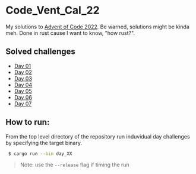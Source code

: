 # Code_Vent_Cal_22
My solutions to [Advent of Code 2022](https://adventofcode.com/2022). Be warned, solutions might be kinda meh. Done in rust cause I want to know, "how rust?". 

## Solved challenges

- [Day 01](https://github.com/Kersplash99/Code_Vent_Cal_22/blob/main/src/bin/day_01.rs)
- [Day 02](https://github.com/Kersplash99/Code_Vent_Cal_22/blob/main/src/bin/day_02.rs)
- [Day 03](https://github.com/Kersplash99/Code_Vent_Cal_22/blob/main/src/bin/day_03.rs)
- [Day 04](https://github.com/Kersplash99/Code_Vent_Cal_22/blob/main/src/bin/day_04.rs)
- [Day 05](https://github.com/Kersplash99/Code_Vent_Cal_22/blob/main/src/bin/day_05.rs)
- [Day 06](https://github.com/Kersplash99/Code_Vent_Cal_22/blob/main/src/bin/day_06.rs)
- [Day 07](https://github.com/Kersplash99/Code_Vent_Cal_22/blob/main/src/bin/day_07.rs)

## How to run:

From the top level directory of the repository run induvidual day challenges by specifying the target binary.

```bash
 $ cargo run --bin day_XX
```

> Note: use the ```--release``` flag if timing the run

